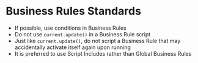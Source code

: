 # Business Rules Standards

+ If possible, use conditions in Business Rules
+ Do not use `current.update()` in a Business Rule script
+ Just like `current.update()`, do not script a Business Rule that may accidentally activate itself again upon running
+ It is preferred to use Script Includes rather than Global Business Rules
